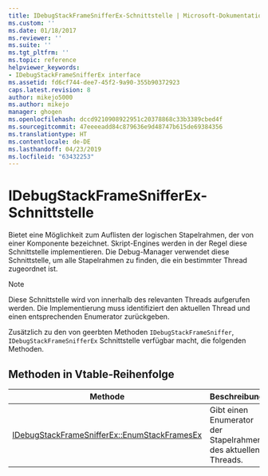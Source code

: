 ```yaml
---
title: IDebugStackFrameSnifferEx-Schnittstelle | Microsoft-Dokumentation
ms.custom: ''
ms.date: 01/18/2017
ms.reviewer: ''
ms.suite: ''
ms.tgt_pltfrm: ''
ms.topic: reference
helpviewer_keywords:
- IDebugStackFrameSnifferEx interface
ms.assetid: fd6cf744-dee7-45f2-9a90-355b90372923
caps.latest.revision: 8
author: mikejo5000
ms.author: mikejo
manager: ghogen
ms.openlocfilehash: dccd9210908922951c20378868c33b3389cbed4f
ms.sourcegitcommit: 47eeeeadd84c879636e9d48747b615de69384356
ms.translationtype: HT
ms.contentlocale: de-DE
ms.lasthandoff: 04/23/2019
ms.locfileid: "63432253"
---
```

# <a name="idebugstackframesnifferex-interface"></a>IDebugStackFrameSnifferEx-Schnittstelle
Bietet eine Möglichkeit zum Auflisten der logischen Stapelrahmen, der von einer Komponente bezeichnet. Skript-Engines werden in der Regel diese Schnittstelle implementieren. Die Debug-Manager verwendet diese Schnittstelle, um alle Stapelrahmen zu finden, die ein bestimmter Thread zugeordnet ist.  
  
> [!NOTE]
> Diese Schnittstelle wird von innerhalb des relevanten Threads aufgerufen werden. Die Implementierung muss identifiziert den aktuellen Thread und einen entsprechenden Enumerator zurückgeben.  
  
 Zusätzlich zu den von geerbten Methoden `IDebugStackFrameSniffer`, `IDebugStackFrameSnifferEx` Schnittstelle verfügbar macht, die folgenden Methoden.  
  
## <a name="methods-in-vtable-order"></a>Methoden in Vtable-Reihenfolge  
  
|Methode|Beschreibung|  
|------------|-----------------|  
|[IDebugStackFrameSnifferEx::EnumStackFramesEx](../../winscript/reference/idebugstackframesnifferex-enumstackframesex.md)|Gibt einen Enumerator der Stapelrahmen des aktuellen Threads.|